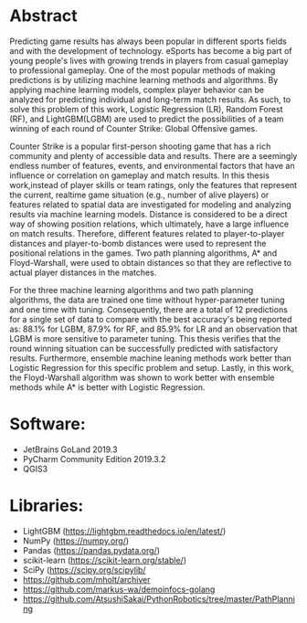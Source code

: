 # Abstract 

Predicting game results has always been popular in different sports fields and with the development of technology. eSports has become a big part of young people's lives with growing trends in players from casual gameplay to professional gameplay. One of the most popular methods of making predictions is by utilizing machine learning methods and algorithms. By applying machine learning models, complex player behavior can be analyzed for predicting individual and long-term match results. As such, to solve this problem of this work, Logistic Regression (LR), Random Forest (RF), and LightGBM(LGBM) are used to predict the possibilities of a team winning of each round of Counter Strike: Global Offensive games. 

Counter Strike is a popular first-person shooting game that has a rich community and plenty of accessible data and results. There are a seemingly endless number of features, events, and environmental factors that have an influence or correlation on gameplay and match results. In this thesis work,instead of player skills or team ratings, only the features that represent the current, realtime game situation (e.g., number of alive players) or features related to spatial data are investigated for modeling and analyzing results via machine learning models. Distance is considered to be a direct way of showing position relations, which ultimately, have a large influence on match results. Therefore, different features related to player-to-player distances and player-to-bomb distances were used to represent the positional relations in the games. Two path planning algorithms, A* and Floyd-Warshall, were used to obtain distances so that they are reflective to actual player distances in the matches.

For the three machine learning algorithms and two path planning algorithms, the data are trained one time without hyper-parameter tuning and one time with tuning. Consequently, there are a total of 12 predictions for a single set of data to compare with the best accuracy's being reported as: 88.1% for LGBM, 87.9% for RF, and 85.9% for LR and an observation that LGBM is more sensitive to parameter tuning. This thesis verifies that the round winning situation can be successfully predicted with satisfactory results. Furthermore, ensemble machine leaning methods work better than Logistic Regression for this specific problem and setup. Lastly, in this work, the Floyd-Warshall algorithm was shown to work better with ensemble methods while A* is better with Logistic Regression.

# Software:
- JetBrains GoLand 2019.3
- PyCharm Community Edition 2019.3.2
- QGIS3

# Libraries:
- LightGBM (https://lightgbm.readthedocs.io/en/latest/)
- NumPy (https://numpy.org/)
- Pandas (https://pandas.pydata.org/)
- scikit-learn (https://scikit-learn.org/stable/)
- SciPy (https://scipy.org/scipylib/
- https://github.com/mholt/archiver
- https://github.com/markus-wa/demoinfocs-golang
- https://github.com/AtsushiSakai/PythonRobotics/tree/master/PathPlanning
